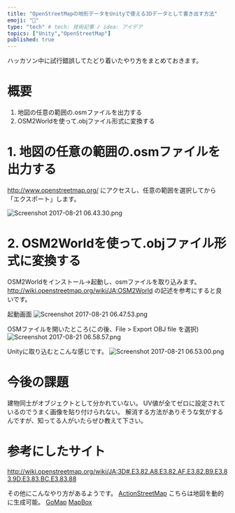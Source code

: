 ```yaml
---
title: "OpenStreetMapの地形データをUnityで使える3Dデータとして書き出す方法"
emoji: "🔖"
type: "tech" # tech: 技術記事 / idea: アイデア
topics: ["Unity","OpenStreetMap"]
published: true
---
```

ハッカソン中に試行錯誤してたどり着いたやり方をまとめておきます。

# 概要
1. 地図の任意の範囲の.osmファイルを出力する
2. OSM2Worldを使って.objファイル形式に変換する


# 1. 地図の任意の範囲の.osmファイルを出力する
http://www.openstreetmap.org/ にアクセスし、任意の範囲を選択してから「エクスポート」します。

![Screenshot 2017-08-21 06.43.30.png](https://qiita-image-store.s3.amazonaws.com/0/96286/1c9d06d7-8ec4-918d-2a80-351aadf6be64.png)


# 2. OSM2Worldを使って.objファイル形式に変換する
OSM2Worldをインストール→起動し、osmファイルを取り込みます。
http://wiki.openstreetmap.org/wiki/JA:OSM2World の記述を参考にすると良いです。

起動画面
![Screenshot 2017-08-21 06.47.53.png](https://qiita-image-store.s3.amazonaws.com/0/96286/01e714c8-f97b-e471-64dc-2a164497d8d6.png)

OSMファイルを開いたところ(この後、File > Export OBJ file を選択)
![Screenshot 2017-08-21 06.58.57.png](https://qiita-image-store.s3.amazonaws.com/0/96286/be679c44-7c30-8fc9-ffb8-eca397fa186c.png)

Unityに取り込むとこんな感じです。
![Screenshot 2017-08-21 06.53.00.png](https://qiita-image-store.s3.amazonaws.com/0/96286/4450ba3d-e328-1016-c247-7ac26f4cae05.png)


# 今後の課題
建物同士がオブジェクトとして分かれていない。
UV値が全てゼロに設定されているのでうまく画像を貼り付けられない。
解消する方法がありそうな気がするんですが、知ってる人がいたらぜひ教えて下さい。


# 参考にしたサイト
http://wiki.openstreetmap.org/wiki/JA:3D#.E3.82.A8.E3.82.AF.E3.82.B9.E3.83.9D.E3.83.BC.E3.83.88

その他にこんなやり方があるようです。
[ActionStreetMap](http://actionstreetmap.github.io/demo/)
こちらは地図を動的に生成可能。
[GoMap](https://www.assetstore.unity3d.com/jp/#!/content/68889)
[MapBox](https://www.mapbox.com/unity/)

